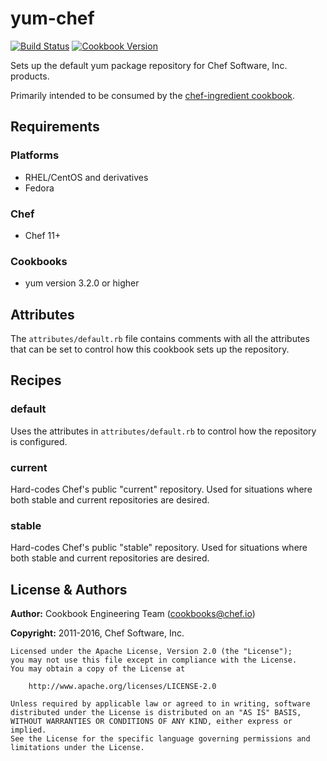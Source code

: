 # yum-chef
[![Build Status](https://travis-ci.org/chef-cookbooks/yum-chef.svg?branch=master)](http://travis-ci.org/chef-cookbooks/yum-chef) [![Cookbook Version](https://img.shields.io/cookbook/v/yum-chef.svg)](https://supermarket.chef.io/cookbooks/yum-chef)

Sets up the default yum package repository for Chef Software, Inc. products.

Primarily intended to be consumed by the [chef-ingredient cookbook](https://supermarket.chef.io/cookbooks/chef-ingredient).

## Requirements
### Platforms
- RHEL/CentOS and derivatives
- Fedora

### Chef
- Chef 11+

### Cookbooks
- yum version 3.2.0 or higher

## Attributes
The `attributes/default.rb` file contains comments with all the attributes that can be set to control how this cookbook sets up the repository.

## Recipes
### default
Uses the attributes in `attributes/default.rb` to control how the repository is configured.

### current
Hard-codes Chef's public "current" repository. Used for situations where both stable and current repositories are desired.

### stable
Hard-codes Chef's public "stable" repository. Used for situations where both stable and current repositories are desired.

## License & Authors
**Author:** Cookbook Engineering Team ([cookbooks@chef.io](mailto:cookbooks@chef.io))

**Copyright:** 2011-2016, Chef Software, Inc.

```
Licensed under the Apache License, Version 2.0 (the "License");
you may not use this file except in compliance with the License.
You may obtain a copy of the License at

    http://www.apache.org/licenses/LICENSE-2.0

Unless required by applicable law or agreed to in writing, software
distributed under the License is distributed on an "AS IS" BASIS,
WITHOUT WARRANTIES OR CONDITIONS OF ANY KIND, either express or implied.
See the License for the specific language governing permissions and
limitations under the License.
```
